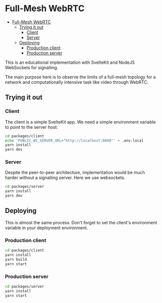 # Full-Mesh WebRTC

<!--toc:start-->

- [Full-Mesh WebRTC](#full-mesh-webrtc)
  - [Trying it out](#trying-it-out)
    - [Client](#client)
    - [Server](#server)
  - [Deploying](#deploying)
    - [Production client](#production-client)
    - [Production server](#production-server)

<!--toc:end-->

This is an educational implementation with SvelteKit and NodeJS WebSockets for
signalling.

The main purpose here is to observe the limits of a full-mesh topology for a
network and computationally intensive task like video through WebRTC.

## Trying it out

### Client

The client is a simple SvelteKit app. We need a simple environment variable to
point to the server host:

```sh
cd packages/client
echo 'PUBLIC_WS_SERVER_URL="http://localhost:8080"' > .env.local
yarn install
yarn dev
```

### Server

Despite the peer-to-peer architecture, implementation would be much harder
without a signalling server. Here we use websockets.

```sh
cd packages/server
yarn install
yarn dev
```

## Deploying

This is almost the same process. Don't forget to set the client's environment
variable in your deployment environment.

### Production client

```sh
cd packages/client
yarn install
yarn build
yarn start
```

### Production server

```sh
cd packages/server
yarn install
yarn start
```
